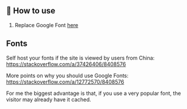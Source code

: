 ## 🚀 How to use

1. Replace Google Font [here](https://github.com/konstantinschuette/gatsby-tailwind-starter/blob/main/src/components/seo.js#L8)


## Fonts
Self host your fonts if the site is viewed by users from China: https://stackoverflow.com/a/37426406/8408576

More points on why you should use Google Fonts: https://stackoverflow.com/a/12772570/8408576

For me the biggest advantage is that, if you use a very popular font, the visitor may already have it cached.
